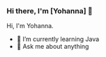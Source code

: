 ### Hi there, I'm [Yohanna] 👋

Hi, I'm Yohanna.

- 🌱 I’m currently learning Java
- 💬 Ask me about anything

